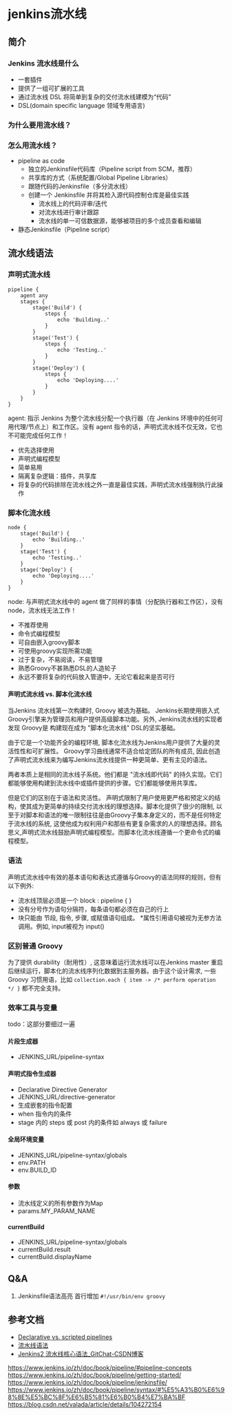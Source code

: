 # jenkins流水线

## 简介

### Jenkins 流水线是什么

- 一套插件
- 提供了一组可扩展的工具
- 通过流水线 DSL 将简单到复杂的交付流水线建模为“代码”
- DSL(domain specific language 领域专用语言)

### 为什么要用流水线？

### 怎么用流水线？

- pipeline as code
  - 独立的Jenkinsfile代码库（Pipeline script from SCM，推荐）
  - 共享库的方式（系统配置/Global Pipeline Libraries）
  - 跟随代码的Jenkinsfile（多分流水线）
  - 创建一个 Jenkinsfile 并将其检入源代码控制仓库是最佳实践
    - 流水线上的代码评审/迭代
    - 对流水线进行审计跟踪
    - 流水线的单一可信数据源，能够被项目的多个成员查看和编辑
- 静态Jenkinsfile（Pipeline script）

## 流水线语法

### 声明式流水线

```pipeline
pipeline {
    agent any
    stages {
        stage('Build') {
            steps {
                echo 'Building..'
            }
        }
        stage('Test') {
            steps {
                echo 'Testing..'
            }
        }
        stage('Deploy') {
            steps {
                echo 'Deploying....'
            }
        }
    }
}
```

agent: 指示 Jenkins 为整个流水线分配一个执行器（在 Jenkins 环境中的任何可用代理/节点上）和工作区。没有 agent 指令的话，声明式流水线不仅无效，它也不可能完成任何工作！

- 优先选择使用
- 声明式编程模型
- 简单易用
- 隔离复杂逻辑：插件，共享库
- 将复杂的代码排除在流水线之外一直是最佳实践，声明式流水线强制执行此操作

### 脚本化流水线

```pipeline
node {
    stage('Build') {
        echo 'Building..'
    }
    stage('Test') {
        echo 'Testing..'
    }
    stage('Deploy') {
        echo 'Deploying....'
    }
}
```

node: 与声明式流水线中的 agent 做了同样的事情（分配执行器和工作区），没有 node，流水线无法工作！

- 不推荐使用
- 命令式编程模型
- 可自由嵌入groovy脚本
- 可使用groovy实现所需功能
- 过于复杂，不易阅读，不易管理
- 熟悉Groovy不甚熟悉DSL的人造轮子
- 永远不要将复杂的代码放入管道中，无论它看起来是否可行

#### 声明式流水线 vs. 脚本化流水线

当Jenkins 流水线第一次构建时, Groovy 被选为基础。 Jenkins长期使用嵌入式 Groovy引擎来为管理员和用户提供高级脚本功能。另外, Jenkins流水线的实现者发现 Groovy是 构建现在成为 "脚本化流水线" DSL的坚实基础。

由于它是一个功能齐全的编程环境, 脚本化流水线为Jenkins用户提供了大量的灵活性性和可扩展性。 Groovy学习曲线通常不适合给定团队的所有成员, 因此创造了声明式流水线来为编写Jenkins流水线提供一种更简单、更有主见的语法。

两者本质上是相同的流水线子系统。他们都是 "流水线即代码" 的持久实现。它们都能够使用构建到流水线中或插件提供的步骤。它们都能够使用共享库。

但是它们的区别在于语法和灵活性。 声明式限制了用户使用更严格和预定义的结构，使其成为更简单的持续交付流水线的理想选择。脚本化提供了很少的限制, 以至于对脚本和语法的唯一限制往往是由Groovy子集本身定义的，而不是任何特定于流水线的系统, 这使他成为权利用户和那些有更复杂需求的人的理想选择。顾名思义,声明式流水线鼓励声明式编程模型。而脚本化流水线遵循一个更命令式的编程模型。

### 语法

声明式流水线中有效的基本语句和表达式遵循与Groovy的语法同样的规则，但有以下例外:

- 流水线顶层必须是一个 block : pipeline { }
- 没有分号作为语句分隔符，每条语句都必须在自己的行上
- 块只能由 节段, 指令, 步骤, 或赋值语句组成。 *属性引用语句被视为无参方法调用。例如, input被视为 input()


### 区别普通 Groovy

为了提供 durability（耐用性）, 这意味着运行流水线可以在Jenkins master 重启后继续运行，脚本化的流水线序列化数据到主服务器。由于这个设计需求, 一些Groovy 习惯用语，比如 `collection.each { item -> /* perform operation */ }` 都不完全支持。

### 效率工具与变量

todo：这部分要细过一遍

#### 片段生成器

- JENKINS_URL/pipeline-syntax

#### 声明式指令生成器

- Declarative Directive Generator
- JENKINS_URL/directive-generator
- 生成嵌套的指令配置
- when 指令内的条件
- stage 内的 steps 或 post 内的条件如 always 或 failure

#### 全局环境变量

- JENKINS_URL/pipeline-syntax/globals
- env.PATH
- env.BUILD_ID

#### 参数

- 流水线定义的所有参数作为Map
- params.MY_PARAM_NAME

#### currentBuild

- JENKINS_URL/pipeline-syntax/globals
- currentBuild.result
- currentBuild.displayName

## Q&A

1. Jenkinsfile语法高亮
    首行增加 `#!/usr/bin/env groovy`

## 参考文档

- [Declarative vs. scripted pipelines](https://www.theserverside.com/answer/Declarative-vs-scripted-pipelines-Whats-the-difference)
- [流水线语法](https://www.jenkins.io/zh/doc/book/pipeline/syntax/)
- [Jenkins2 流水线核心语法_GitChat-CSDN博客](https://blog.csdn.net/valada/article/details/104272154)

https://www.jenkins.io/zh/doc/book/pipeline/#pipeline-concepts
https://www.jenkins.io/zh/doc/book/pipeline/getting-started/
https://www.jenkins.io/zh/doc/book/pipeline/jenkinsfile/
https://www.jenkins.io/zh/doc/book/pipeline/syntax/#%E5%A3%B0%E6%98%8E%E5%BC%8F%E6%B5%81%E6%B0%B4%E7%BA%BF
https://blog.csdn.net/valada/article/details/104272154
